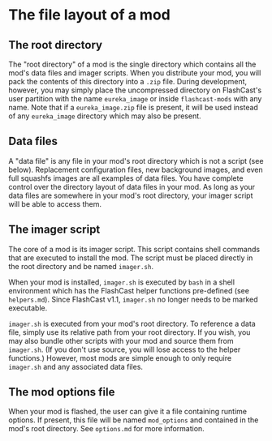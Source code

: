 The file layout of a mod
========================

The root directory
------------------

The "root directory" of a mod is the single directory which contains all the
mod's data files and imager scripts. When you distribute your mod, you will pack
the contents of this directory into a `.zip` file. During development, however,
you may simply place the uncompressed directory on FlashCast's user partition
with the name `eureka_image` or inside `flashcast-mods` with any name. Note
that if a `eureka_image.zip` file is present, it will be used instead of any
`eureka_image` directory which may also be present.

Data files
----------

A "data file" is any file in your mod's root directory which is not a script
(see below). Replacement configuration files, new background images, and even
full squashfs images are all examples of data files. You have complete control
over the directory layout of data files in your mod. As long as your data files
are somewhere in your mod's root directory, your imager script will be able to
access them.

The imager script
-----------------

The core of a mod is its imager script. This script contains shell commands
that are executed to install the mod. The script must be placed directly in
the root directory and be named `imager.sh`.

When your mod is installed, `imager.sh` is executed by `bash` in a shell
environment which has the FlashCast helper functions pre-defined (see
`helpers.md`). Since FlashCast v1.1, `imager.sh` no longer needs to be marked
executable.

`imager.sh` is executed from your mod's root directory. To reference a data
file, simply use its relative path from your root directory. If you wish, you
may also bundle other scripts with your mod and source them from `imager.sh`.
(If you don't use source, you will lose access to the helper functions.)
However, most mods are simple enough to only require `imager.sh` and any
associated data files.

The mod options file
--------------------

When your mod is flashed, the user can give it a file containing runtime
options. If present, this file will be named `mod_options` and contained
in the mod's root directory. See `options.md` for more information.
